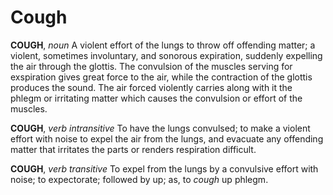 # Cough

**COUGH**, _noun_ A violent effort of the lungs to throw off offending matter; a violent, sometimes involuntary, and sonorous expiration, suddenly expelling the air through the glottis. The convulsion of the muscles serving for exspiration gives great force to the air, while the contraction of the glottis produces the sound. The air forced violently carries along with it the phlegm or irritating matter which causes the convulsion or effort of the muscles.

**COUGH**, _verb intransitive_ To have the lungs convulsed; to make a violent effort with noise to expel the air from the lungs, and evacuate any offending matter that irritates the parts or renders respiration difficult.

**COUGH**, _verb transitive_ To expel from the lungs by a convulsive effort with noise; to expectorate; followed by up; as, to _cough_ up phlegm.